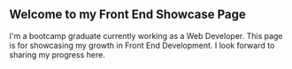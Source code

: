 ## Welcome to my Front End Showcase Page

I'm a bootcamp graduate currently working as a Web Developer. This page is for showcasing my growth in Front End Development. I look forward to sharing my progress here.

